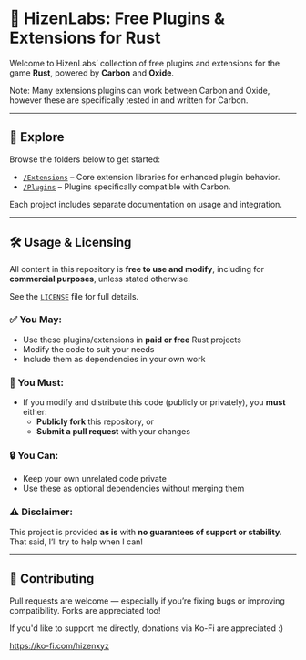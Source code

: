 # 🧩 HizenLabs: Free Plugins & Extensions for Rust

Welcome to HizenLabs’ collection of free plugins and extensions for the game **Rust**, powered by **Carbon** and **Oxide**.

Note: Many extensions plugins can work between Carbon and Oxide, however these are specifically tested in and written for Carbon.

---

## 📂 Explore

Browse the folders below to get started:

- [`/Extensions`](./src/Carbon.Extensions) – Core extension libraries for enhanced plugin behavior.
- [`/Plugins`](./src/Carbon.Plugins/Active) – Plugins specifically compatible with Carbon.

Each project includes separate documentation on usage and integration.

---

## 🛠️ Usage & Licensing

All content in this repository is **free to use and modify**, including for **commercial purposes**, unless stated otherwise.

See the [`LICENSE`](./LICENSE) file for full details.

### ✅ You May:
- Use these plugins/extensions in **paid or free** Rust projects
- Modify the code to suit your needs
- Include them as dependencies in your own work

### 🧾 You Must:
- If you modify and distribute this code (publicly or privately), you **must** either:
  - **Publicly fork** this repository, or
  - **Submit a pull request** with your changes

### 🔒 You Can:
- Keep your own unrelated code private
- Use these as optional dependencies without merging them

### ⚠️ Disclaimer:
This project is provided **as is** with **no guarantees of support or stability**. That said, I’ll try to help when I can!

---

## 🤝 Contributing

Pull requests are welcome — especially if you’re fixing bugs or improving compatibility. Forks are appreciated too!

If you'd like to support me directly, donations via Ko-Fi are appreciated :)

https://ko-fi.com/hizenxyz
